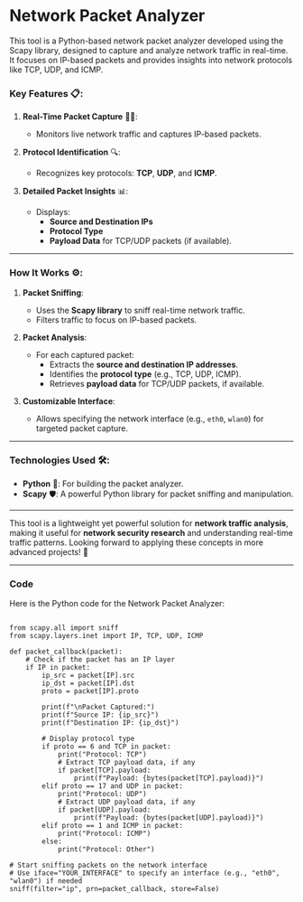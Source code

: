 # Network Packet Analyzer

This tool is a Python-based network packet analyzer developed using the Scapy library, designed to capture and analyze network traffic in real-time. It focuses on IP-based packets and provides insights into network protocols like TCP, UDP, and ICMP.

### **Key Features** 📋:  
1. **Real-Time Packet Capture** 🕵️‍♂️:  
   - Monitors live network traffic and captures IP-based packets.  

2. **Protocol Identification** 🔍:  
   - Recognizes key protocols: **TCP**, **UDP**, and **ICMP**.  

3. **Detailed Packet Insights** 📊:  
   - Displays:  
     - **Source and Destination IPs**  
     - **Protocol Type**  
     - **Payload Data** for TCP/UDP packets (if available).  

---

### **How It Works** ⚙️:  
1. **Packet Sniffing**:  
   - Uses the **Scapy library** to sniff real-time network traffic.  
   - Filters traffic to focus on IP-based packets.  

2. **Packet Analysis**:  
   - For each captured packet:  
     - Extracts the **source and destination IP addresses**.  
     - Identifies the **protocol type** (e.g., TCP, UDP, ICMP).  
     - Retrieves **payload data** for TCP/UDP packets, if available.  

3. **Customizable Interface**:  
   - Allows specifying the network interface (e.g., `eth0`, `wlan0`) for targeted packet capture.  

---

### **Technologies Used** 🛠️:  
- **Python** 🐍: For building the packet analyzer.  
- **Scapy** 🛡️: A powerful Python library for packet sniffing and manipulation.  

---

This tool is a lightweight yet powerful solution for **network traffic analysis**, making it useful for **network security research** and understanding real-time traffic patterns. Looking forward to applying these concepts in more advanced projects! 🚀

---

### **Code**  

Here is the Python code for the Network Packet Analyzer:
```

from scapy.all import sniff
from scapy.layers.inet import IP, TCP, UDP, ICMP

def packet_callback(packet):
    # Check if the packet has an IP layer
    if IP in packet:
        ip_src = packet[IP].src
        ip_dst = packet[IP].dst
        proto = packet[IP].proto

        print(f"\nPacket Captured:")
        print(f"Source IP: {ip_src}")
        print(f"Destination IP: {ip_dst}")
        
        # Display protocol type
        if proto == 6 and TCP in packet:
            print("Protocol: TCP")
            # Extract TCP payload data, if any
            if packet[TCP].payload:
                print(f"Payload: {bytes(packet[TCP].payload)}")
        elif proto == 17 and UDP in packet:
            print("Protocol: UDP")
            # Extract UDP payload data, if any
            if packet[UDP].payload:
                print(f"Payload: {bytes(packet[UDP].payload)}")
        elif proto == 1 and ICMP in packet:
            print("Protocol: ICMP")
        else:
            print("Protocol: Other")

# Start sniffing packets on the network interface
# Use iface="YOUR_INTERFACE" to specify an interface (e.g., "eth0", "wlan0") if needed
sniff(filter="ip", prn=packet_callback, store=False)
